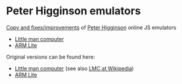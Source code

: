 # Peter Higginson emulators
[Copy and fixes/improvements](https://raw.githubusercontent.com/FrBrGeorge/peterhigginson) of [Peter Higginson](http://peterhigginson.co.uk/Home.php) online JS emulators
* [Little man computer](peterhigginson.co.uk/LMC)
* [ARM Lite](peterhigginson.co.uk/ARMlite)

Original versions can be found here:
* [Little man computer](http://peterhigginson.co.uk/LMC/) (see also [LMC at Wikipedia](https://en.wikipedia.org/wiki/Little_man_computer))
* [ARM Lite](https://peterhigginson.co.uk/ARMlite/)
